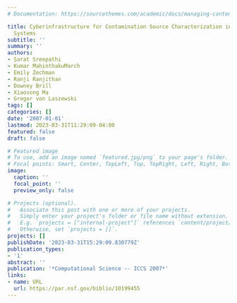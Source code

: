 ```yaml
---
# Documentation: https://sourcethemes.com/academic/docs/managing-content/

title: Cyberinfrastructure for Contamination Source Characterization in Water Distribution
  Systems
subtitle: ''
summary: ''
authors:
- Sarat Sreepathi
- Kumar MahinthakuMarch
- Emily Zechman
- Ranji Ranjithan
- Downey Brill
- Xiaosong Ma
- Gregor von Laszewski
tags: []
categories: []
date: '2007-01-01'
lastmod: 2023-03-31T11:29:09-04:00
featured: false
draft: false

# Featured image
# To use, add an image named `featured.jpg/png` to your page's folder.
# Focal points: Smart, Center, TopLeft, Top, TopRight, Left, Right, BottomLeft, Bottom, BottomRight.
image:
  caption: ''
  focal_point: ''
  preview_only: false

# Projects (optional).
#   Associate this post with one or more of your projects.
#   Simply enter your project's folder or file name without extension.
#   E.g. `projects = ["internal-project"]` references `content/project/deep-learning/index.md`.
#   Otherwise, set `projects = []`.
projects: []
publishDate: '2023-03-31T15:29:09.830779Z'
publication_types:
- '1'
abstract: ''
publication: '*Computational Science -- ICCS 2007*'
links:
- name: URL
  url: https://par.nsf.gov/biblio/10199455
---
```

